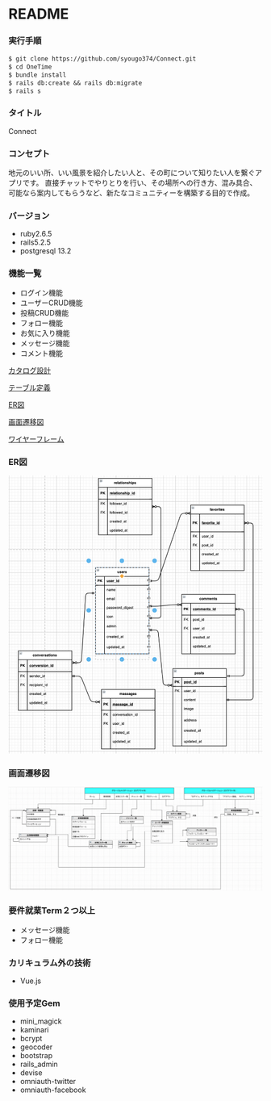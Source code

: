 # README
### 実行手順
````
$ git clone https://github.com/syougo374/Connect.git 
$ cd OneTime
$ bundle install
$ rails db:create && rails db:migrate
$ rails s
````


### タイトル
Connect

### コンセプト
地元のいい所、いい風景を紹介したい人と、その町について知りたい人を繋ぐアプリです。
直接チャットでやりとりを行い、その場所への行き方、混み具合、可能なら案内してもらうなど、新たなコミュニティーを構築する目的で作成。

### バージョン
- ruby2.6.5 
- rails5.2.5 
- postgresql 13.2

### 機能一覧
- ログイン機能
- ユーザーCRUD機能
- 投稿CRUD機能
- フォロー機能
- お気に入り機能
- メッセージ機能
- コメント機能

[カタログ設計](https://docs.google.com/spreadsheets/d/1zWUvTsntoSxx33IVawJI0GqJEZF2ndbEgixWF0hZ9j0/edit#gid=0)

[テーブル定義](https://docs.google.com/spreadsheets/d/1zWUvTsntoSxx33IVawJI0GqJEZF2ndbEgixWF0hZ9j0/edit#gid=1408983820)

[ER図](https://docs.google.com/spreadsheets/d/1zWUvTsntoSxx33IVawJI0GqJEZF2ndbEgixWF0hZ9j0/edit#gid=652702649)

[画面遷移図](https://docs.google.com/spreadsheets/d/1zWUvTsntoSxx33IVawJI0GqJEZF2ndbEgixWF0hZ9j0/edit#gid=295757362)

[ワイヤーフレーム](https://docs.google.com/spreadsheets/d/1zWUvTsntoSxx33IVawJI0GqJEZF2ndbEgixWF0hZ9j0/edit#gid=775796149)

### ER図
<img src="./public/images/ER.png" alt="ER図" width='650px'>

### 画面遷移図
<img src="./public/images/imagesenni.png" alt="ER図" width='650px'>


### 要件就業Term２つ以上
- メッセージ機能
- フォロー機能
  
### カリキュラム外の技術
- Vue.js

### 使用予定Gem
- mini_magick
- kaminari
- bcrypt
- geocoder
- bootstrap
- rails_admin
- devise
- omniauth-twitter
- omniauth-facebook

